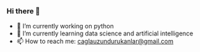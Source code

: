 ### Hi there 👋


- 🔭 I’m currently working on python 
- 🌱 I’m currently learning data science and artificial intelligence
- 📫 How to reach me: caglauzundurukanlar@gmail.com
